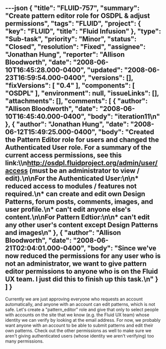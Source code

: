 ---json
{
  "title": "FLUID-757",
  "summary": "Create pattern editor role for OSDPL & adjust permissions",
  "tags": "FLUID",
  "project": {
    "key": "FLUID",
    "title": "Fluid Infusion"
  },
  "type": "Sub-task",
  "priority": "Minor",
  "status": "Closed",
  "resolution": "Fixed",
  "assignee": "Jonathan Hung",
  "reporter": "Allison Bloodworth",
  "date": "2008-06-10T16:45:28.000-0400",
  "updated": "2008-06-23T16:59:54.000-0400",
  "versions": [],
  "fixVersions": [
    "0.4"
  ],
  "components": [
    "OSDPL"
  ],
  "environment": null,
  "issueLinks": [],
  "attachments": [],
  "comments": [
    {
      "author": "Allison Bloodworth",
      "date": "2008-06-10T16:45:40.000-0400",
      "body": "iteration11\n"
    },
    {
      "author": "Jonathan Hung",
      "date": "2008-06-12T15:49:25.000-0400",
      "body": "Created the Pattern Editor role for users and changed the Authenticated User role. For a summary of the current access permissions, see this link:\\\n<http://osdpl.fluidproject.org/admin/user/access> (must be an administrator to view / edit).\n\nFor the Authenticated User:\n\n* reduced access to modules / features not required.\n* can create and edit own Design Patterns, forum posts, comments, images, and user profile.\n* can't edit anyone else's content.\n\nFor Pattern Edtior:\n\n* can't edit any other user's content except Design Patterns and images\n"
    },
    {
      "author": "Allison Bloodworth",
      "date": "2008-06-21T02:04:01.000-0400",
      "body": "Since we've now reduced the permissions for any user who is not an administrator, we want to give pattern editor permissions to anyone who is on the Fluid UX team. I just did this to finish up this task.\n"
    }
  ]
}
---
Currently we are just approving everyone who requests an account automatically, and anyone with an account can edit patterns, which is not safe. Let's create a "pattern\_editor" role and give that only to select people with accounts on the site that we know (e.g. the Fluid UX team) whose identity we can verify by looking at the email address. For now, we probably want anyone with an account to be able to submit patterns and edit their own patterns. Check out the other permissions as well to make sure we aren't giving authenticated users (whose identity we aren't verifying) too many permissions.&#x20;

        